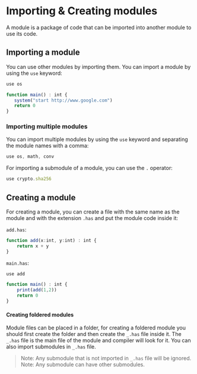 # Importing & Creating modules
A module is a package of code that can be imported into another module to use its code.

## Importing a module
You can use other modules by importing them. You can import a module by using the `use` keyword:
```typescript
use os

function main() : int {
   system("start http://www.google.com")
   return 0
}
```

### Importing multiple modules
You can import multiple modules by using the `use` keyword and separating the module names with a comma:
```typescript
use os, math, conv
```

For importing a submodule of a module, you can use the `.` operator:
```typescript
use crypto.sha256
```

## Creating a module
For creating a module, you can create a file with the same name as the module and with the extension `.has` and put the module code inside it:

`add.has`:

```typescript
function add(x:int, y:int) : int {
    return x + y
}
```

`main.has`:
```typescript
use add

function main() : int {
    print(add(1,2))
    return 0
}
```

#### Creating foldered modules
Module files can be placed in a folder, for creating a foldered module you should first create the folder and then create the `_.has` file inside it.
The `_.has` file is the main file of the module and compiler will look for it.
You can also import submodules in `_.has` file.

> Note: Any submodule that is not imported in `_.has` file will be ignored.
> Note: Any submodule can have other submodules.
